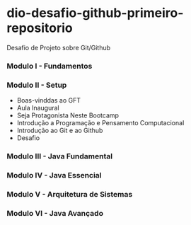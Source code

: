 # dio-desafio-github-primeiro-repositorio

Desafio de Projeto sobre Git/Github

### Modulo I - Fundamentos



### Modulo II - Setup
- Boas-vinddas ao GFT
- Aula Inaugural
- Seja Protagonista Neste Bootcamp
- Introdução a Programação e Pensamento Computacional
- Introdução ao Git e ao Github
- Desafio
### Modulo III - Java Fundamental
### Modulo IV - Java Essencial
### Modulo V - Arquitetura de Sistemas
### Modulo VI - Java Avançado
